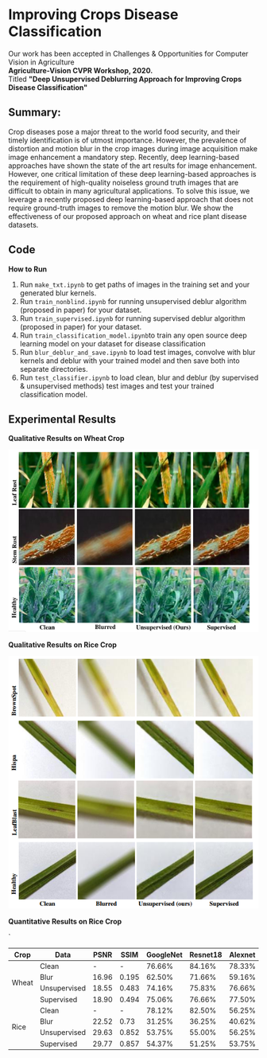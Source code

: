 # Improving Crops Disease Classification
Our work has been accepted in Challenges & Opportunities for Computer Vision in Agriculture 
<br />  **Agriculture-Vision CVPR Workshop, 2020.** 
<br /> Titled **"Deep Unsupervised Deblurring Approach for Improving Crops Disease Classification"** 
<br />
## Summary:
Crop diseases pose a major threat to the world food security, and their timely identification is of utmost importance. However, the prevalence of distortion and motion blur in the crop images during image acquisition make image enhancement a mandatory step. Recently, deep learning-based approaches have shown the state of the art results for image enhancement. However, one critical limitation of these deep learning-based approaches is the requirement of high-quality noiseless ground truth images
that are difficult to obtain in many agricultural applications. To solve this issue, we leverage a recently proposed deep
learning-based approach that does not require ground-truth images to remove the motion blur. We show the effectiveness of our proposed approach on wheat and rice plant disease datasets.

## Code
**How to Run**
1. Run `make_txt.ipynb`  to get paths of images in the training set and your generated blur kernels.
2. Run `train_nonblind.ipynb`  for running unsupervised deblur algorithm (proposed in paper) for your dataset.
3. Run `train_supervised.ipynb`  for running supervised deblur algorithm (proposed in paper) for your dataset.
4. Run `train_classification_model.ipynb`to train any open source deep learning model on your dataset for disease classification
5. Run `blur_deblur_and_save.ipynb` to load test images, convolve with blur kernels and deblur with your trained model and then save  both into separate directories.
6. Run `test_classifier.ipynb` to load clean, blur and deblur (by supervised & unsupervised methods) test images and test your trained classification model.

## Experimental Results
**Qualitative Results on Wheat Crop**
<p align="center">
  <img src="./Images/wheat_quality.png" width="600" title="Qualitative result on wheat data">
</p>

**Qualitative Results on Rice Crop**
<p align="center">
  <img src="./Images/rice_quality.png" width="600" title="Qualitative result on wheat data">
</p>


**Quantitative Results on Rice Crop**
<table>
    <thead>
        <tr>
            <th>Crop</th>
            <th>Data</th>
            <th>PSNR</th>
            <th>SSIM</th>
            <th>GoogleNet</th>
            <th>Resnet18</th>
            <th>Alexnet</th>
            <th>VGG11</th>
            <th>Squeezenet</th>
            <th>Densenet</th>
        </tr>
    </thead>
    <tbody>
        <tr>
            <td rowspan=4>Wheat</td>
            <td> Clean  </td>
            <td>  -    </td>
            <td>  -    </td>
            <td>  76.66%   </td>
            <td>   84.16% </td>
            <td>  78.33% </td>
            <td>  68.33% </td>
            <td>   83.33%   </td>
            <td>  78.33%  </td>`
        </tr>
        <tr>
            <td> Blur   </td>
            <td> 16.96 </td>
            <td> 0.195 </td>
            <td>  62.50%   </td>
            <td>   71.66% </td>
            <td>  59.16% </td>
            <td>  46.66% </td>
            <td>   65.00%   </td>
            <td>  58.33%  </td>
        </tr>
        <tr>
            <td> Unsupervised </td>
            <td> 18.55 </td>
            <td> 0.483 </td>
            <td>  74.16%   </td>
            <td>   75.83% </td>
            <td>  76.66% </td>
            <td>  67.50% </td>
            <td>   77.50%   </td>
            <td>  73.33%  </td>
        </tr>
        <tr>
            <td> Supervised   </td>
            <td> 18.90 </td>
            <td> 0.494 </td>
            <td>  75.06%   </td>
            <td>   76.66% </td>
            <td>  77.50% </td>
            <td>  67.50% </td>
            <td>   78.33%   </td>
            <td>  74.16%  </td>
        </tr>
        <tr>
            <td rowspan=4> Rice  </td>
            <td> Clean  </td>
            <td>   -   </td>
            <td>  -    </td>
            <td>  78.12%   </td>
            <td>   82.50% </td>
            <td>  56.25% </td>
            <td>  83.75% </td>
            <td>   77.50%   </td>
            <td>  81.87%  </td>
        </tr>
        <tr>
            <td> Blur   </td>
            <td> 22.52 </td>
            <td> 0.73  </td>
            <td>  31.25%   </td>
            <td>   36.25% </td>
            <td>  40.62% </td>
            <td>  26.25% </td>
            <td>   25.62%   </td>
            <td>  30.00%  </td>
        </tr>
        <tr>
            <td> Unsupervised </td>
            <td> 29.63 </td>
            <td> 0.852 </td>
            <td>  53.75%   </td>
            <td>   55.00% </td>
            <td>  56.25% </td>
            <td>  52.50% </td>
            <td>   52.50%   </td>
            <td>  57.50%  </td>
        </tr>
        <tr>
            <td> Supervised   </td>
            <td> 29.77 </td>
            <td> 0.857 </td>
            <td>  54.37%   </td>
            <td>   51.25% </td>
            <td>  53.75% </td>
            <td>  56.25% </td>
            <td>   46.83%   </td>
            <td>  61.25%  </td>
        </tr>
    </tbody>
</table>

